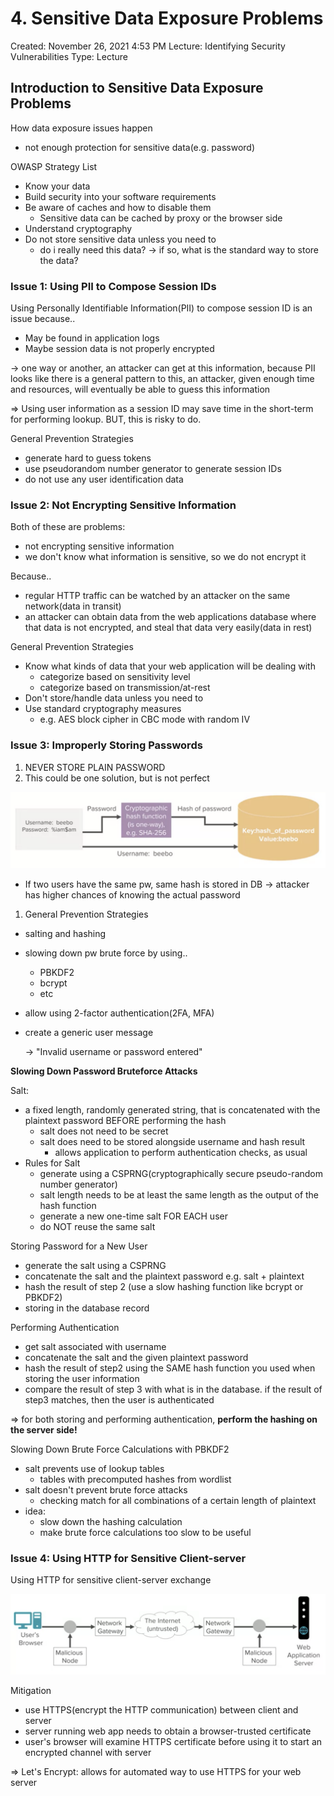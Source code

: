# 4. Sensitive Data Exposure Problems

Created: November 26, 2021 4:53 PM
Lecture: Identifying Security Vulnerabilities
Type: Lecture

## Introduction to Sensitive Data Exposure Problems

How data exposure issues happen

- not enough protection for sensitive data(e.g. password)

OWASP Strategy List

- Know your data
- Build security into your software requirements
- Be aware of caches and how to disable them
    - Sensitive data can be cached by proxy or the browser side
- Understand cryptography
- Do not store sensitive data unless you need to
    - do i really need this data? → if so, what is the standard way to store the data?

### Issue 1: Using PII to Compose Session IDs

Using Personally Identifiable Information(PII) to compose session ID is an issue because..

- May be found in application logs
- Maybe session data is not properly encrypted

→ one way or another, an attacker can get at this information, because PII looks like there is a general pattern to this, an attacker, given enough time and resources, will eventually be able to guess this information

⇒ Using user information as a session ID may save time in the short-term for performing lookup. BUT, this is risky to do.

General Prevention Strategies

- generate hard to guess tokens
- use pseudorandom number generator to generate session IDs
- do not use any user identification data

### Issue 2: Not Encrypting Sensitive Information

Both of these are problems:

- not encrypting sensitive information
- we don't know what information is sensitive, so we do not encrypt it

Because..

- regular HTTP traffic can be watched by an attacker on the same network(data in transit)
- an attacker can obtain data from the web applications database where that data is not encrypted, and steal that data very easily(data in rest)

General Prevention Strategies

- Know what kinds of data that your web application will be dealing with
    - categorize based on sensitivity level
    - categorize based on transmission/at-rest
- Don't store/handle data unless you need to
- Use standard cryptography measures
    - e.g. AES block cipher in CBC mode with random IV

### Issue 3: Improperly Storing Passwords

1. NEVER STORE PLAIN PASSWORD
2. This could be one solution, but is not perfect

![Screen Shot 2021-11-26 at 17.17.22.png](4%20Sensitive%20Data%20Exposure%20Problems%20ab3c5a77cbd94b708b0ee28ffe709859/Screen_Shot_2021-11-26_at_17.17.22.png)

- If two users have the same pw, same hash is stored in DB → attacker has higher chances of knowing the actual password
1. General Prevention Strategies
- salting and hashing
- slowing down pw brute force by using..
    - PBKDF2
    - bcrypt
    - etc
- allow using 2-factor authentication(2FA, MFA)
- create a generic user message
    
     → "Invalid username or password entered"
    

**Slowing Down Password Bruteforce Attacks**

Salt:

- a fixed length, randomly generated string, that is concatenated with the plaintext password BEFORE performing the hash
    - salt does not need to be secret
    - salt does need to be stored alongside username and hash result
        - allows application to perform authentication checks, as usual
- Rules for Salt
    - generate using a CSPRNG(cryptographically secure pseudo-random number generator)
    - salt length needs to be at least the same length as the output of the hash function
    - generate a new one-time salt FOR EACH user
    - do NOT reuse the same salt

Storing Password for a New User

- generate the salt using a CSPRNG
- concatenate the salt and the plaintext password e.g. salt + plaintext
- hash the result of step 2 (use a slow hashing function like bcrypt or PBKDF2)
- storing in the database record

Performing Authentication

- get salt associated with username
- concatenate the salt and the given plaintext password
- hash the result of step2 using the SAME hash function you used when storing the user information
- compare the result of step 3 with what is in the database. if the result of step3 matches, then the user is authenticated

⇒ for both storing and performing authentication, **perform the hashing on the server side!**

Slowing Down Brute Force Calculations with PBKDF2

- salt prevents use of lookup tables
    - tables with precomputed hashes from wordlist
- salt doesn't prevent brute force attacks
    - checking match for all combinations of a certain length of plaintext
- idea:
    - slow down the hashing calculation
    - make brute force calculations too slow to be useful

### Issue 4: Using HTTP for Sensitive Client-server

Using HTTP for sensitive client-server exchange

![Screen Shot 2021-11-26 at 17.32.54.png](4%20Sensitive%20Data%20Exposure%20Problems%20ab3c5a77cbd94b708b0ee28ffe709859/Screen_Shot_2021-11-26_at_17.32.54.png)

Mitigation

- use HTTPS(encrypt the HTTP communication) between client and server
- server running web app needs to obtain a browser-trusted certificate
- user's browser will examine HTTPS certificate before using it to start an encrypted channel with server

⇒ Let's Encrypt: allows for automated way to use HTTPS for your web server